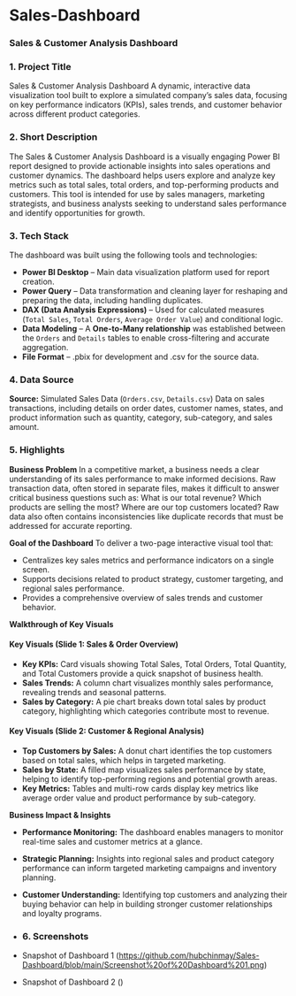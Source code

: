 # Sales-Dashboard
### **Sales & Customer Analysis Dashboard**

### **1. Project Title**
Sales & Customer Analysis Dashboard
A dynamic, interactive data visualization tool built to explore a simulated company’s sales data, focusing on key performance indicators (KPIs), sales trends, and customer behavior across different product categories.

### **2. Short Description**
The Sales & Customer Analysis Dashboard is a visually engaging Power BI report designed to provide actionable insights into sales operations and customer dynamics. The dashboard helps users explore and analyze key metrics such as total sales, total orders, and top-performing products and customers. This tool is intended for use by sales managers, marketing strategists, and business analysts seeking to understand sales performance and identify opportunities for growth.

### **3. Tech Stack**
The dashboard was built using the following tools and technologies:
* **Power BI Desktop** – Main data visualization platform used for report creation.
* **Power Query** – Data transformation and cleaning layer for reshaping and preparing the data, including handling duplicates.
* **DAX (Data Analysis Expressions)** – Used for calculated measures (`Total Sales`, `Total Orders`, `Average Order Value`) and conditional logic.
* **Data Modeling** – A **One-to-Many relationship** was established between the `Orders` and `Details` tables to enable cross-filtering and accurate aggregation.
* **File Format** – .pbix for development and .csv for the source data.

### **4. Data Source**
**Source:** Simulated Sales Data (`Orders.csv`, `Details.csv`)
Data on sales transactions, including details on order dates, customer names, states, and product information such as quantity, category, sub-category, and sales amount.

### **5. Highlights**
**Business Problem**
In a competitive market, a business needs a clear understanding of its sales performance to make informed decisions. Raw transaction data, often stored in separate files, makes it difficult to answer critical business questions such as: What is our total revenue? Which products are selling the most? Where are our top customers located? Raw data also often contains inconsistencies like duplicate records that must be addressed for accurate reporting.

**Goal of the Dashboard**
To deliver a two-page interactive visual tool that:
* Centralizes key sales metrics and performance indicators on a single screen.
* Supports decisions related to product strategy, customer targeting, and regional sales performance.
* Provides a comprehensive overview of sales trends and customer behavior.

**Walkthrough of Key Visuals**

#### **Key Visuals (Slide 1: Sales & Order Overview)**
* **Key KPIs:** Card visuals showing Total Sales, Total Orders, Total Quantity, and Total Customers provide a quick snapshot of business health.
* **Sales Trends:** A column chart visualizes monthly sales performance, revealing trends and seasonal patterns.
* **Sales by Category:** A pie chart breaks down total sales by product category, highlighting which categories contribute most to revenue.

#### **Key Visuals (Slide 2: Customer & Regional Analysis)**
* **Top Customers by Sales:** A donut chart identifies the top customers based on total sales, which helps in targeted marketing.
* **Sales by State:** A filled map visualizes sales performance by state, helping to identify top-performing regions and potential growth areas.
* **Key Metrics:** Tables and multi-row cards display key metrics like average order value and product performance by sub-category.

**Business Impact & Insights**
* **Performance Monitoring:** The dashboard enables managers to monitor real-time sales and customer metrics at a glance.
* **Strategic Planning:** Insights into regional sales and product category performance can inform targeted marketing campaigns and inventory planning.
* **Customer Understanding:** Identifying top customers and analyzing their buying behavior can help in building stronger customer relationships and loyalty programs.

* ### 6. Screenshots
* Snapshot of Dashboard 1 (https://github.com/hubchinmay/Sales-Dashboard/blob/main/Screenshot%20of%20Dashboard%201.png)
* Snapshot of Dashboard 2 ()
